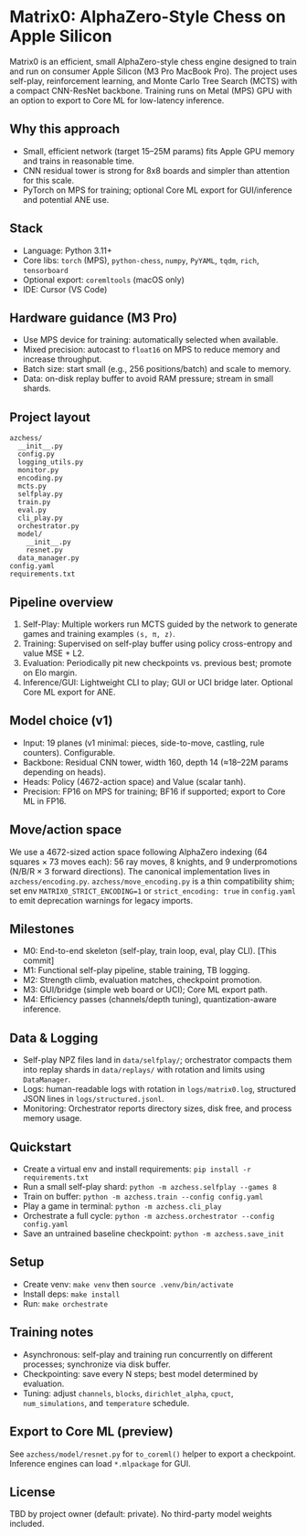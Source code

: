 # Matrix0: AlphaZero-Style Chess on Apple Silicon

Matrix0 is an efficient, small AlphaZero-style chess engine designed to train and run on consumer Apple Silicon (M3 Pro MacBook Pro). The project uses self-play, reinforcement learning, and Monte Carlo Tree Search (MCTS) with a compact CNN-ResNet backbone. Training runs on Metal (MPS) GPU with an option to export to Core ML for low-latency inference.

## Why this approach
- Small, efficient network (target 15–25M params) fits Apple GPU memory and trains in reasonable time.
- CNN residual tower is strong for 8x8 boards and simpler than attention for this scale.
- PyTorch on MPS for training; optional Core ML export for GUI/inference and potential ANE use.

## Stack
- Language: Python 3.11+
- Core libs: `torch` (MPS), `python-chess`, `numpy`, `PyYAML`, `tqdm`, `rich`, `tensorboard`
- Optional export: `coremltools` (macOS only)
- IDE: Cursor (VS Code)

## Hardware guidance (M3 Pro)
- Use MPS device for training: automatically selected when available.
- Mixed precision: autocast to `float16` on MPS to reduce memory and increase throughput.
- Batch size: start small (e.g., 256 positions/batch) and scale to memory.
- Data: on-disk replay buffer to avoid RAM pressure; stream in small shards.

## Project layout
```
azchess/
  __init__.py
  config.py
  logging_utils.py
  monitor.py
  encoding.py
  mcts.py
  selfplay.py
  train.py
  eval.py
  cli_play.py
  orchestrator.py
  model/
    __init__.py
    resnet.py
  data_manager.py
config.yaml
requirements.txt
```

## Pipeline overview
1) Self-Play: Multiple workers run MCTS guided by the network to generate games and training examples `(s, π, z)`.
2) Training: Supervised on self-play buffer using policy cross-entropy and value MSE + L2.
3) Evaluation: Periodically pit new checkpoints vs. previous best; promote on Elo margin.
4) Inference/GUI: Lightweight CLI to play; GUI or UCI bridge later. Optional Core ML export for ANE.

## Model choice (v1)
- Input: 19 planes (v1 minimal: pieces, side-to-move, castling, rule counters). Configurable.
- Backbone: Residual CNN tower, width 160, depth 14 (≈18–22M params depending on heads).
- Heads: Policy (4672-action space) and Value (scalar tanh).
- Precision: FP16 on MPS for training; BF16 if supported; export to Core ML in FP16.

## Move/action space
We use a 4672-sized action space following AlphaZero indexing (64 squares × 73 moves each): 56 ray moves, 8 knights, and 9 underpromotions (N/B/R × 3 forward directions). The canonical implementation lives in `azchess/encoding.py`. `azchess/move_encoding.py` is a thin compatibility shim; set env `MATRIX0_STRICT_ENCODING=1` or `strict_encoding: true` in `config.yaml` to emit deprecation warnings for legacy imports.

## Milestones
- M0: End-to-end skeleton (self-play, train loop, eval, play CLI). [This commit]
- M1: Functional self-play pipeline, stable training, TB logging.
- M2: Strength climb, evaluation matches, checkpoint promotion.
- M3: GUI/bridge (simple web board or UCI); Core ML export path.
- M4: Efficiency passes (channels/depth tuning), quantization-aware inference.

## Data & Logging
- Self-play NPZ files land in `data/selfplay/`; orchestrator compacts them into replay shards in `data/replays/` with rotation and limits using `DataManager`.
- Logs: human-readable logs with rotation in `logs/matrix0.log`, structured JSON lines in `logs/structured.jsonl`.
- Monitoring: Orchestrator reports directory sizes, disk free, and process memory usage.

## Quickstart
- Create a virtual env and install requirements: `pip install -r requirements.txt`
- Run a small self-play shard: `python -m azchess.selfplay --games 8`
- Train on buffer: `python -m azchess.train --config config.yaml`
- Play a game in terminal: `python -m azchess.cli_play`
 - Orchestrate a full cycle: `python -m azchess.orchestrator --config config.yaml`
 - Save an untrained baseline checkpoint: `python -m azchess.save_init`

## Setup
- Create venv: `make venv` then `source .venv/bin/activate`
- Install deps: `make install`
- Run: `make orchestrate`

## Training notes
- Asynchronous: self-play and training run concurrently on different processes; synchronize via disk buffer.
- Checkpointing: save every N steps; best model determined by evaluation.
- Tuning: adjust `channels`, `blocks`, `dirichlet_alpha`, `cpuct`, `num_simulations`, and `temperature` schedule.

## Export to Core ML (preview)
See `azchess/model/resnet.py` for `to_coreml()` helper to export a checkpoint. Inference engines can load `*.mlpackage` for GUI.

## License
TBD by project owner (default: private). No third-party model weights included.
